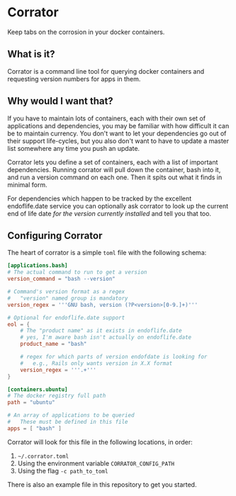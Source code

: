 
# Corrator

Keep tabs on the corrosion in your docker containers.


## What is it?

Corrator is a command line tool for querying docker containers and requesting version numbers for
apps in them.


## Why would I want that?

If you have to maintain lots of containers, each with their own set of applications and dependencies, you may be familiar with how difficult it can be to maintain currency. You don't want to let your dependencies go out of their support life-cycles, but you also don't want to have to update a master list somewhere any time you push an update.

Corrator lets you define a set of containers, each with a list of important dependencies. Running corrator will pull down the container, bash into it, and run a version command on each one. Then it spits out what it finds in minimal form.

For dependencies which happen to be tracked by the excellent endoflife.date service you can optionally ask corrator to look up the current end of life date *for the version currently installed* and tell you that too.


## Configuring Corrator

The heart of corrator is a simple `toml` file with the following schema:

```toml
[applications.bash]
# The actual command to run to get a version
version_command = "bash --version"

# Command's version format as a regex
#   "version" named group is mandatory
version_regex = '''GNU bash, version (?P<version>[0-9.]+)'''

# Optional for endoflife.date support
eol = {
    # The "product name" as it exists in endoflife.date
    # yes, I'm aware bash isn't actually on endoflife.date
    product_name = "bash"

    # regex for which parts of version endofdate is looking for
    #   e.g., Rails only wants version in X.X format
    version_regex = '''.+'''
}

[containers.ubuntu]
# The docker registry full path
path = "ubuntu"

# An array of applications to be queried
#   These must be defined in this file
apps = [ "bash" ]
```

Corrator will look for this file in the following locations, in order:

1.  `~/.corrator.toml`
2.  Using the environment variable `CORRATOR_CONFIG_PATH`
3.  Using the flag `-c path_to_toml`

There is also an example file in this repository to get you started.
